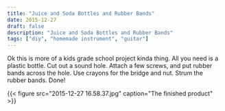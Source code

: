 ```yaml
---
title: "Juice and Soda Bottles and Rubber Bands"
date: 2015-12-27
draft: false
description: "Juice and Soda Bottles and Rubber Bands"
tags: ["diy", "homemade instrument", "guitar"]
---
```

Ok this is more of a kids grade school project kinda thing. All you need is a plastic bottle. Cut out a sound hole. Attach a few screws, and put rubber bands across the hole. Use crayons for the bridge and nut. Strum the rubber bands. Done!

{{< figure src="2015-12-27 16.58.37.jpg" caption="The finished product" >}}
